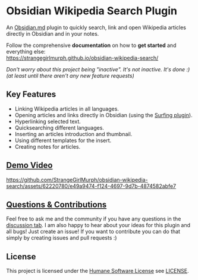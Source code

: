 # Obsidian Wikipedia Search Plugin

An [Obsidian.md](https://obsidian.md/) plugin to quickly search, link and open Wikipedia articles directly in Obsidian and in your notes.

Follow the comprehensive **documentation** on how to **get started** and everything else:  
https://strangegirlmurph.github.io/obsidian-wikipedia-search/

_Don't worry about this project being "inactive". It's not inactive. It's done :)  
(at least until there aren't any new feature requests)_

## Key Features

- Linking Wikipedia articles in all languages.
- Opening articles and links directly in Obsidian (using the [Surfing plugin](https://github.com/PKM-er/Obsidian-Surfing)).
- Hyperlinking selected text.
- Quicksearching different languages.
- Inserting an articles introduction and thumbnail.
- Using different templates for the insert.
- Creating notes for articles.

## [Demo Video](https://github.com/StrangeGirlMurph/obsidian-wikipedia-search/assets/62220780/e49a9474-f124-4697-9d7b-4874582abfe7)

<https://github.com/StrangeGirlMurph/obsidian-wikipedia-search/assets/62220780/e49a9474-f124-4697-9d7b-4874582abfe7>

## [Questions & Contributions](https://strangegirlmurph.github.io/obsidian-wikipedia-search/support/)

Feel free to ask me and the community if you have any questions in the [discussion tab](https://github.com/StrangeGirlMurph/obsidian-wikipedia-search/discussions). I am also happy to hear about your ideas for this plugin and all bugs! Just create an issue! If you want to contribute you can do that simply by creating issues and pull requests :)

## License

This project is licensed under the [Humane Software License](https://github.com/StrangeGirlMurph/The-Humane-Software-License) see [LICENSE](LICENSE).
